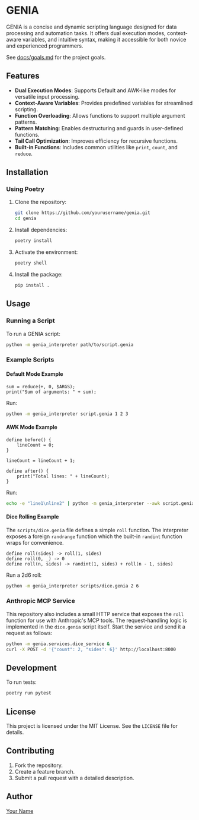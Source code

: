 # GENIA

GENIA is a concise and dynamic scripting language designed for data processing and automation tasks. It offers dual execution modes, context-aware variables, and intuitive syntax, making it accessible for both novice and experienced programmers.

See [docs/goals.md](docs/goals.md) for the project goals.

## Features

- **Dual Execution Modes**: Supports Default and AWK-like modes for versatile input processing.
- **Context-Aware Variables**: Provides predefined variables for streamlined scripting.
- **Function Overloading**: Allows functions to support multiple argument patterns.
- **Pattern Matching**: Enables destructuring and guards in user-defined functions.
- **Tail Call Optimization**: Improves efficiency for recursive functions.
- **Built-in Functions**: Includes common utilities like `print`, `count`, and `reduce`.

## Installation

### Using Poetry

1. Clone the repository:
   ```bash
   git clone https://github.com/yourusername/genia.git
   cd genia
   ```

2. Install dependencies:
   ```bash
   poetry install
   ```

3. Activate the environment:
   ```bash
   poetry shell
   ```

4. Install the package:
   ```bash
   pip install .
   ```

## Usage

### Running a Script

To run a GENIA script:

```bash
python -m genia_interpreter path/to/script.genia
```

### Example Scripts

#### Default Mode Example

```genia
sum = reduce(+, 0, $ARGS);
print("Sum of arguments: " + sum);
```

Run:

```bash
python -m genia_interpreter script.genia 1 2 3
```

#### AWK Mode Example

```genia
define before() {
    lineCount = 0;
}

lineCount = lineCount + 1;

define after() {
    print("Total lines: " + lineCount);
}
```

Run:

```bash
echo -e "line1\nline2" | python -m genia_interpreter --awk script.genia
```

#### Dice Rolling Example

The `scripts/dice.genia` file defines a simple `roll` function. The interpreter
exposes a foreign `randrange` function which the built-in `randint` function
wraps for convenience.

```genia
define roll(sides) -> roll(1, sides)
define roll(0, _) -> 0
define roll(n, sides) -> randint(1, sides) + roll(n - 1, sides)
```

Run a 2d6 roll:

```bash
python -m genia_interpreter scripts/dice.genia 2 6
```

### Anthropic MCP Service

This repository also includes a small HTTP service that exposes the `roll`
function for use with Anthropic's MCP tools. The request-handling logic is
implemented in the `dice.genia` script itself. Start the service and send it a
request as follows:

```bash
python -m genia.services.dice_service &
curl -X POST -d '{"count": 2, "sides": 6}' http://localhost:8000
```


## Development

To run tests:

```bash
poetry run pytest
```

## License

This project is licensed under the MIT License. See the `LICENSE` file for details.

## Contributing

1. Fork the repository.
2. Create a feature branch.
3. Submit a pull request with a detailed description.

## Author

[Your Name](https://github.com/yourusername)
